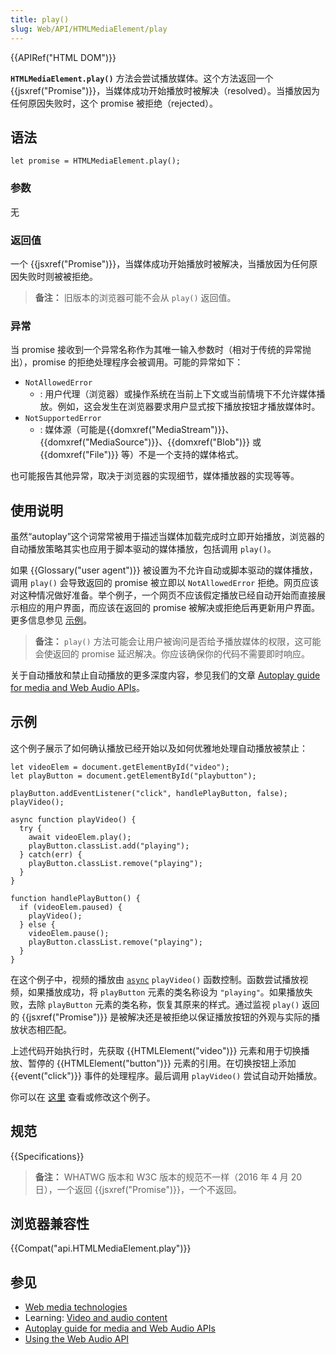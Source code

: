 ```yaml
---
title: play()
slug: Web/API/HTMLMediaElement/play
---
```

{{APIRef("HTML DOM")}}

**`HTMLMediaElement.play()`** 方法会尝试播放媒体。这个方法返回一个 {{jsxref("Promise")}}，当媒体成功开始播放时被解决（resolved）。当播放因为任何原因失败时，这个 promise 被拒绝（rejected）。

## 语法

```
let promise = HTMLMediaElement.play();
```

### 参数

无

### 返回值

一个 {{jsxref("Promise")}}，当媒体成功开始播放时被解决，当播放因为任何原因失败时则被被拒绝。

> **备注：** 旧版本的浏览器可能不会从 `play()` 返回值。

### 异常

当 promise 接收到一个异常名称作为其唯一输入参数时（相对于传统的异常抛出），promise 的拒绝处理程序会被调用。可能的异常如下：

- `NotAllowedError`
  - : 用户代理（浏览器）或操作系统在当前上下文或当前情境下不允许媒体播放。例如，这会发生在浏览器要求用户显式按下播放按钮才播放媒体时。
- `NotSupportedError`
  - : 媒体源（可能是{{domxref("MediaStream")}}、{{domxref("MediaSource")}}、{{domxref("Blob")}} 或 {{domxref("File")}} 等）不是一个支持的媒体格式。

也可能报告其他异常，取决于浏览器的实现细节，媒体播放器的实现等等。

## 使用说明

虽然“autoplay”这个词常常被用于描述当媒体加载完成时立即开始播放，浏览器的自动播放策略其实也应用于脚本驱动的媒体播放，包括调用 `play()`。

如果 {{Glossary("user agent")}} 被设置为不允许自动或脚本驱动的媒体播放，调用 `play()` 会导致返回的 promise 被立即以 `NotAllowedError` 拒绝。网页应该对这种情况做好准备。举个例子，一个网页不应该假定播放已经自动开始而直接展示相应的用户界面，而应该在返回的 promise 被解决或拒绝后再更新用户界面。更多信息参见 [示例](#示例)。

> **备注：** `play()` 方法可能会让用户被询问是否给予播放媒体的权限，这可能会使返回的 promise 延迟解决。你应该确保你的代码不需要即时响应。

关于自动播放和禁止自动播放的更多深度内容，参见我们的文章 [Autoplay guide for media and Web Audio APIs](/zh-CN/docs/Web/Media/Autoplay_guide)。

## 示例

这个例子展示了如何确认播放已经开始以及如何优雅地处理自动播放被禁止：

```
let videoElem = document.getElementById("video");
let playButton = document.getElementById("playbutton");

playButton.addEventListener("click", handlePlayButton, false);
playVideo();

async function playVideo() {
  try {
    await videoElem.play();
    playButton.classList.add("playing");
  } catch(err) {
    playButton.classList.remove("playing");
  }
}

function handlePlayButton() {
  if (videoElem.paused) {
    playVideo();
  } else {
    videoElem.pause();
    playButton.classList.remove("playing");
  }
}
```

在这个例子中，视频的播放由 [`async`](/zh-CN/docs/Web/JavaScript/Reference/Statements/async_function) `playVideo()` 函数控制。函数尝试播放视频，如果播放成功，将 `playButton` 元素的类名称设为 `"playing"`。如果播放失败，去除 `playButton` 元素的类名称，恢复其原来的样式。通过监视 `play()` 返回的 {{jsxref("Promise")}} 是被解决还是被拒绝以保证播放按钮的外观与实际的播放状态相匹配。

上述代码开始执行时，先获取 {{HTMLElement("video")}} 元素和用于切换播放、暂停的 {{HTMLElement("button")}} 元素的引用。在切换按钮上添加 {{event("click")}} 事件的处理程序。最后调用 `playVideo()` 尝试自动开始播放。

你可以在 [这里](https://media-play-promise.glitch.me/) 查看或修改这个例子。

## 规范

{{Specifications}}

> **备注：** WHATWG 版本和 W3C 版本的规范不一样（2016 年 4 月 20 日），一个返回 {{jsxref("Promise")}}，一个不返回。

## 浏览器兼容性

{{Compat("api.HTMLMediaElement.play")}}

## 参见

- [Web media technologies](/zh-CN/docs/Web/Media)
- Learning: [Video and audio content](/zh-CN/docs/Learn/HTML/Multimedia_and_embedding/Video_and_audio_content)
- [Autoplay guide for media and Web Audio APIs](/zh-CN/docs/Web/Media/Autoplay_guide)
- [Using the Web Audio API](/zh-CN/docs/Web/API/Web_Audio_API/Using_Web_Audio_API)
